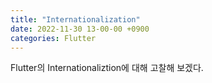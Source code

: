 ```yaml
---
title: "Internationalization"
date: 2022-11-30 13-00-00 +0900
categories: Flutter
---
```

Flutter의 Internationaliztion에 대해 고찰해 보겠다.

